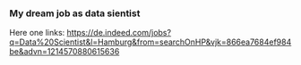 ### My dream job as data sientist 

Here one links:
https://de.indeed.com/jobs?q=Data%20Scientist&l=Hamburg&from=searchOnHP&vjk=866ea7684ef984be&advn=1214570880615636
